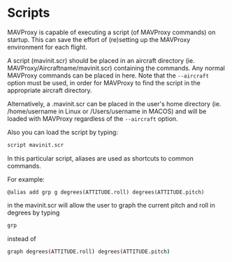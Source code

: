 # Scripts

MAVProxy is capable of executing a script (of MAVProxy commands) on startup. This can save the effort of (re)setting up the MAVProxy environment for each flight.

A script (mavinit.scr) should be placed in an aircraft directory (ie. MAVProxy/Aircraftname/mavinit.scr) containing the commands. Any normal MAVProxy commands can be placed in here. Note that the `--aircraft` option must be used, in order for MAVProxy to find the script in the appropriate aircraft directory.

Alternatively, a .mavinit.scr can be placed in the user's home directory (ie. /home/username in Linux or /Users/username in MACOS) and will be loaded with MAVProxy regardless of the `--aircraft` option.

Also you can load the script by typing:

```bash
script mavinit.scr
```

In this particular script, aliases are used as shortcuts to common commands.

For example:
```
@alias add grp g degrees(ATTITUDE.roll) degrees(ATTITUDE.pitch)
```
in the mavinit.scr will allow the user to graph the current pitch and roll in degrees by typing

```bash
grp
```

instead of

```bash
graph degrees(ATTITUDE.roll) degrees(ATTITUDE.pitch)
```
